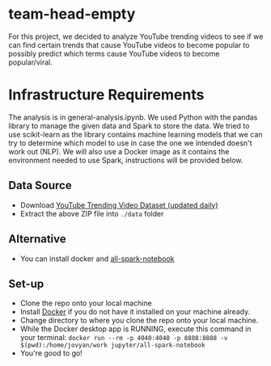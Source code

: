 # team-head-empty
For this project, we decided to analyze YouTube trending videos to see if we can find certain trends that cause YouTube videos to become popular to possibly predict which terms cause YouTube videos to become popular/viral.

# Infrastructure Requirements
The analysis is in general-analysis.ipynb. We used Python with the pandas library to manage the given data and Spark to store the data. We tried to use scikit-learn as the library contains machine learning models that we can try to determine which model to use in case the one we intended doesn't work out (NLP). We will also use a Docker image as it contains the environment needed to use Spark, instructions will be provided below.

## Data Source
* Download [YouTube Trending Video Dataset (updated daily)](https://www.kaggle.com/rsrishav/youtube-trending-video-dataset)
* Extract the above ZIP file into `./data` folder

## Alternative
* You can install docker and [all-spark-notebook](https://hub.docker.com/r/jupyter/all-spark-notebook)

## Set-up
* Clone the repo onto your local machine
* Install [Docker](https://docs.docker.com/get-docker/) if you do not have it installed on your machine already.
* Change directory to where you clone the repo onto your local machine.
* While the Docker desktop app is RUNNING, execute this command in your terminal: `docker run --rm -p 4040:4040 -p 8888:8888 -v $(pwd):/home/jovyan/work jupyter/all-spark-notebook`
* You're good to go!
